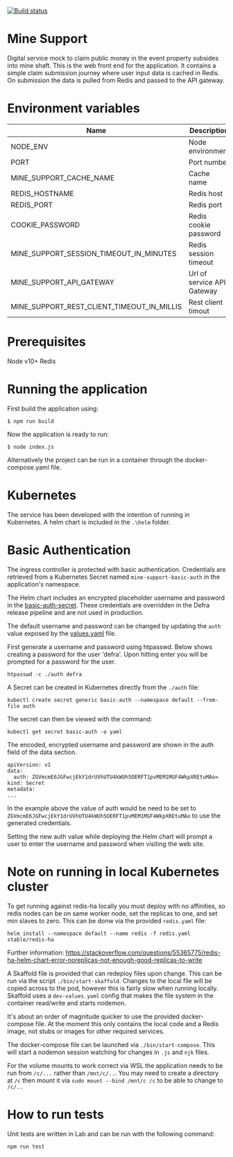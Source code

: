 [![Build status](https://defradev.visualstudio.com/DEFRA_FutureFarming/_apis/build/status/defra-ff-mine-support)](https://defradev.visualstudio.com/DEFRA_FutureFarming/_build/latest?definitionId=560)

# Mine Support
Digital service mock to claim public money in the event property subsides into mine shaft.  This is the web front end for the application.  It contains a simple claim submission journey where user input data is cached in Redis.  On submission the data is pulled from Redis and passed to the API gateway.

# Environment variables
|Name|Description|Required|Default|Valid|Notes|
|---|---|:---:|---|---|---|
|NODE_ENV|Node environment|no|development|development,test,production||
|PORT|Port number|no|3000|||
|MINE_SUPPORT_CACHE_NAME|Cache name|no|redisCache|||
|REDIS_HOSTNAME|Redis host|no|localhost|||
|REDIS_PORT|Redis port|no|6379|||
|COOKIE_PASSWORD|Redis cookie password|yes||||
|MINE_SUPPORT_SESSION_TIMEOUT_IN_MINUTES|Redis session timeout|no|30|||
|MINE_SUPPORT_API_GATEWAY|Url of service API Gateway|no|http://localhost:3001|||
|MINE_SUPPORT_REST_CLIENT_TIMEOUT_IN_MILLIS|Rest client timout|no|5000|||

# Prerequisites
Node v10+
Redis 

# Running the application
First build the application using:

`$ npm run build`

Now the application is ready to run:

`$ node index.js`

Alternatively the project can be run in a container through the docker-compose.yaml file.

# Kubernetes
The service has been developed with the intention of running in Kubernetes.  A helm chart is included in the `.\helm` folder.

# Basic Authentication
The ingress controller is protected with basic authentication.
Credentials are retrieved from a Kubernetes Secret named `mine-support-basic-auth` in the application's namespace.

The Helm chart includes an encrypted placeholder username and password in the [basic-auth-secret](./helm/templates/basic-auth-secret.yaml). These credentials are overridden in the Defra release pipeline and are not used in production.

The default username and password can be changed by updating the `auth` value exposed by the [values.yaml](./helm/values.yaml) file.

First generate a username and password using htpasswd. Below shows creating a password for the user 'defra'.
Upon hitting enter you will be prompted for a password for the user.

`htpasswd -c ./auth defra`

A Secret can be created in Kubernetes directly from the `./auth` file:

`kubectl create secret generic basic-auth --namespace default --from-file auth`

The secret can then be viewed with the command:

`kubectl get secret basic-auth -o yaml`

The encoded, encrypted username and password are shown in the auth field of the data section.

```
apiVersion: v1
data:
  auth: ZGVmcmE6JGFwcjEkY1drUVhUTU4kWUh5OERFT1pvMEM1MGF4WkpXREtuMAo=
kind: Secret
metadata:
...
```
In the example above the value of auth would be need to be set to `ZGVmcmE6JGFwcjEkY1drUVhUTU4kWUh5OERFT1pvMEM1MGF4WkpXREtuMAo` to use the generated credentials.

Setting the new auth value while deploying the Helm chart will prompt a user to enter the username and password when visiting the web site.

# Note on running in local Kubernetes cluster
To get running against redis-ha locally you must deploy with no affinities, so redis nodes can be on same worker node, set the replicas to one, and set min slaves to zero. This can be donw via the provided `redis.yaml` file:

`helm install --namespace default --name redis -f redis.yaml stable/redis-ha`

Further information: https://stackoverflow.com/questions/55365775/redis-ha-helm-chart-error-noreplicas-not-enough-good-replicas-to-write

A Skaffold file is provided that can redeploy files upon change. This can be run via the script `./bin/start-skaffold`.
Changes to the local file will be copied across to the pod, however this is fairly slow when running locally.
Skaffold uses a `dev-values.yaml` config that makes the file system in the container read/write and starts nodemon.

It's about an order of magnitude quicker to use the provided docker-compose file. At the moment this only contains the local code and a Redis image, not stubs or images for other required services.

The docker-compose file can be launched via `./bin/start-compose`. This will start a nodemon session watching for changes in `.js` and `njk` files. 

For the volume mounts to work correct via WSL the application needs to be run from `/c/...` rather than `/mnt/c/..`.
You may need to create a directory at `/c` then mount it via `sudo mount --bind /mnt/c /c` to be able to change to `/c/..`

# How to run tests
Unit tests are written in Lab and can be run with the following command:

`npm run test`
